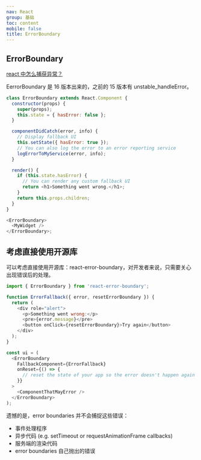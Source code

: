 ```yaml
---
nav: React
group: 基础
toc: content
mobile: false
title: ErrorBoundary
---
```


## ErrorBoundary

<a target="_blank" href="https://fe.ecool.fun/topic/d27c3517-ab5a-49f5-91e9-fd973eb1cd11?orderBy=updateTime&order=desc&tagId=13">react 中怎么捕获异常？</a>

EerrorBoundary 是 16 版本出来的，之前的 15 版本有 unstable_handleError。

```js
class ErrorBoundary extends React.Component {
  constructor(props) {
    super(props);
    this.state = { hasError: false };
  }

  componentDidCatch(error, info) {
    // Display fallback UI
    this.setState({ hasError: true });
    // You can also log the error to an error reporting service
    logErrorToMyService(error, info);
  }

  render() {
    if (this.state.hasError) {
      // You can render any custom fallback UI
      return <h1>Something went wrong.</h1>;
    }
    return this.props.children;
  }
}

<ErrorBoundary>
  <MyWidget />
</ErrorBoundary>;
```

## 考虑直接使用开源库

可以考虑直接使用开源库：react-error-boundary，对开发者来说，只需要关心出现错误后的处理。

```js
import { ErrorBoundary } from 'react-error-boundary';

function ErrorFallback({ error, resetErrorBoundary }) {
  return (
    <div role="alert">
      <p>Something went wrong:</p>
      <pre>{error.message}</pre>
      <button onClick={resetErrorBoundary}>Try again</button>
    </div>
  );
}

const ui = (
  <ErrorBoundary
    FallbackComponent={ErrorFallback}
    onReset={() => {
      // reset the state of your app so the error doesn't happen again
    }}
  >
    <ComponentThatMayError />
  </ErrorBoundary>
);
```

遗憾的是，error boundaries 并不会捕捉这些错误：

- 事件处理程序
- 异步代码 (e.g. setTimeout or requestAnimationFrame callbacks)
- 服务端的渲染代码
- error boundaries 自己抛出的错误
